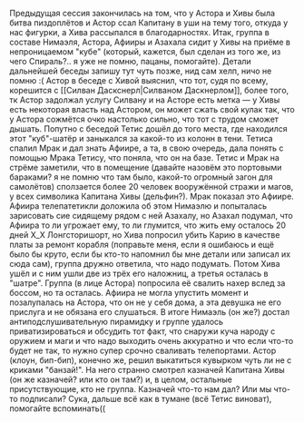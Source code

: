 Предыдущая сессия закончилась на том, что у Астора и Хивы была битва пиздоплётов и Астор ссал Капитану в уши на тему того, откуда у нас фигурки, а Хива рассыпался в благодарностях. 
Итак, группа в составе Нимаэля, Астора, Афииры и Азахала сидит у Хивы на приёме в непроницаемом "кубе" (который, кажется, был сделан из того же, из чего Спираль?.. я уже не помню, пацаны, помогайте). 
Детали дальнейшей беседы запишу тут чуть позже, нид сам хелп, ничо не помню :(
Астор в беседе с Хивой выяснил, что тот, судя по всему, корешится с [[Силван Даскснерл|Силваном Даскнерлом]], более того, тк Астор задолжал услугу Силвану и на Асторе есть метка — у Хивы есть некоторая власть над Астором, он может сжать свой кулак так, что у Астора сожмётся очко настолько сильно, что тот с трудом сможет дышать. 
Попутно с беседой Тетис дошёл до того места, где находился этот "куб"-шатёр и заныкался за какой-то из колонн в тени. Тетиса спалил Мрак и дал знать Афиире, а та, в свою очередь, дала понять с помощью Мрака Тетису, что поняла, что он на базе. Тетис и Мрак на стрёме заметили, что в помещение (давайте назовём это портовыми бараками? я не помню что там было, какой-то огромный загон для самолётов) сползается более 20 человек вооружённой стражи и магов, у всех символика Капитана Хивы (дельфин?). Мрак показал это Афиире.
Афиира телепатетикли доложила об этом Нимаэлю и попыталась зарисовать сие сидящему рядом с ней Азахалу, но Азахал подумал, что Афиира то ли угрожает ему, то ли глумится, что жить ему осталось 20 дней Х_Х 
Лонгсторишорт, но Хива попросил убить Карию в качестве платы за ремонт корабля (поправьте меня, если я ошибаюсь и ещё было бы круто, если бы кто-то напомнил бы мне детали или записал их сюда сам), группа дружно ответила, что надо подумать. 
Потом Хива ушёл и с ним ушли две из трёх его наложниц, а третья осталась в "шатре". Группа (в лице Астора) попросила её свалить нахер вслед за боссом, но та осталась. Афиира не могла упустить момент и позалупалась на Астора, что он не у себя дома, а эта девушка не его прислуга и не обязана его слушаться. В итоге Нимаэль (он же?) достал антиподслушивательную пирамидку и группе удалось приватизироваться и обсудить тот факт, что снаружи куча народу с оружием и маги и что надо выходить очень аккуратно и что если что-то будет не так, то нужно супер срочно сваливать телепортами. Астор (клоун, бип-бип), конечно же, решил выкатиться кувырком чуть ли не с криками "банзай!". На него странно смотрел казначей Капитана Хивы (он же казначей? или кто он там?) и, в целом, остальные присутствующие, кто не группа. 
Казначей что-то нам дал? Или мы что-то подписали? Сука, дальше всё как в тумане (всё Тетис виноват), помогайте вспоминать((
